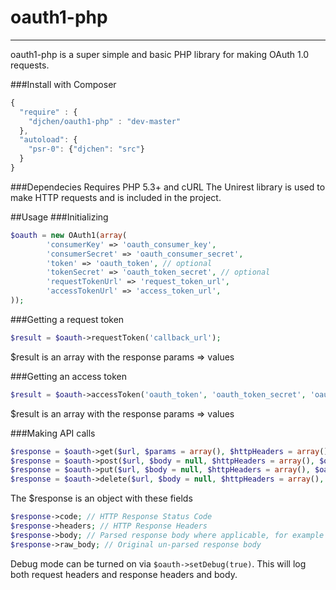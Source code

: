 # oauth1-php
----------
oauth1-php is a super simple and basic PHP library for making OAuth 1.0 requests.

###Install with Composer
```javascript
{
  "require" : {
    "djchen/oauth1-php" : "dev-master"
  },
  "autoload": {
    "psr-0": {"djchen": "src"}
  }
}
```

###Dependecies
Requires PHP 5.3+ and cURL
The Unirest library is used to make HTTP requests and is included in the project.

##Usage
###Initializing
```php
$oauth = new OAuth1(array(
        'consumerKey' => 'oauth_consumer_key',
        'consumerSecret' => 'oauth_consumer_secret',
        'token' => 'oauth_token', // optional
        'tokenSecret' => 'oauth_token_secret', // optional
        'requestTokenUrl' => 'request_token_url',
        'accessTokenUrl' => 'access_token_url',
));
```

###Getting a request token
```php
$result = $oauth->requestToken('callback_url');
```

$result is an array with the response params => values

###Getting an access token
```php
$result = $oauth->accessToken('oauth_token', 'oauth_token_secret', 'oauth_verifier');
```

$result is an array with the response params => values

###Making API calls
```php
$response = $oauth->get($url, $params = array(), $httpHeaders = array(), $oauthParams = array());
$response = $oauth->post($url, $body = null, $httpHeaders = array(), $oauthParams = array());
$response = $oauth->put($url, $body = null, $httpHeaders = array(), $oauthParams = array());
$response = $oauth->delete($url, $body = null, $httpHeaders = array(), $oauthParams = array());
```

The $response is an object with these fields
```php
$response->code; // HTTP Response Status Code
$response->headers; // HTTP Response Headers
$response->body; // Parsed response body where applicable, for example JSON responses are parsed to Objects / Associative Arrays.
$response->raw_body; // Original un-parsed response body
```

Debug mode can be turned on via `$oauth->setDebug(true)`. This will log both request headers and response headers and body.
